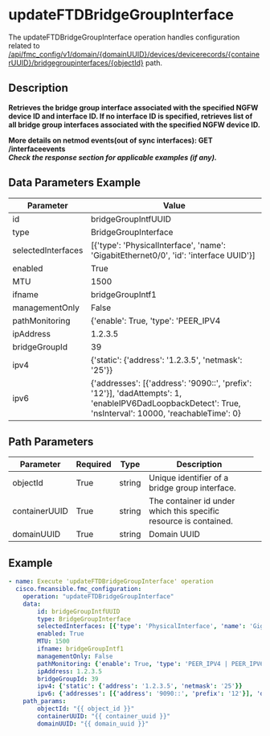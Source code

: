 # updateFTDBridgeGroupInterface

The updateFTDBridgeGroupInterface operation handles configuration related to [/api/fmc_config/v1/domain/{domainUUID}/devices/devicerecords/{containerUUID}/bridgegroupinterfaces/{objectId}](/paths//api/fmc_config/v1/domain/{domain_uuid}/devices/devicerecords/{container_uuid}/bridgegroupinterfaces/{object_id}.md) path.&nbsp;
## Description
**Retrieves the bridge group interface associated with the specified NGFW device ID and interface ID. If no interface ID is specified, retrieves list of all bridge group interfaces associated with the specified NGFW device ID. <div class="alert alert-warning">More details on netmod events(out of sync interfaces):<b> GET /interfaceevents</b></div> _Check the response section for applicable examples (if any)._**

## Data Parameters Example
| Parameter | Value |
| --------- | -------- |
| id | bridgeGroupIntfUUID |
| type | BridgeGroupInterface |
| selectedInterfaces | [{'type': 'PhysicalInterface', 'name': 'GigabitEthernet0/0', 'id': 'interface UUID'}] |
| enabled | True |
| MTU | 1500 |
| ifname | bridgeGroupIntf1 |
| managementOnly | False |
| pathMonitoring | {'enable': True, 'type': 'PEER_IPV4 | PEER_IPV6 | AUTO | AUTO4 | AUTO6', 'monitoredIp': 'string'} |
| ipAddress | 1.2.3.5 |
| bridgeGroupId | 39 |
| ipv4 | {'static': {'address': '1.2.3.5', 'netmask': '25'}} |
| ipv6 | {'addresses': [{'address': '9090::', 'prefix': '12'}], 'dadAttempts': 1, 'enableIPV6DadLoopbackDetect': True, 'nsInterval': 10000, 'reachableTime': 0} |

## Path Parameters
| Parameter | Required | Type | Description |
| --------- | -------- | ---- | ----------- |
| objectId | True | string <td colspan=3> Unique identifier of a bridge group interface. |
| containerUUID | True | string <td colspan=3> The container id under which this specific resource is contained. |
| domainUUID | True | string <td colspan=3> Domain UUID |

## Example
```yaml
- name: Execute 'updateFTDBridgeGroupInterface' operation
  cisco.fmcansible.fmc_configuration:
    operation: "updateFTDBridgeGroupInterface"
    data:
        id: bridgeGroupIntfUUID
        type: BridgeGroupInterface
        selectedInterfaces: [{'type': 'PhysicalInterface', 'name': 'GigabitEthernet0/0', 'id': 'interface UUID'}]
        enabled: True
        MTU: 1500
        ifname: bridgeGroupIntf1
        managementOnly: False
        pathMonitoring: {'enable': True, 'type': 'PEER_IPV4 | PEER_IPV6 | AUTO | AUTO4 | AUTO6', 'monitoredIp': 'string'}
        ipAddress: 1.2.3.5
        bridgeGroupId: 39
        ipv4: {'static': {'address': '1.2.3.5', 'netmask': '25'}}
        ipv6: {'addresses': [{'address': '9090::', 'prefix': '12'}], 'dadAttempts': 1, 'enableIPV6DadLoopbackDetect': True, 'nsInterval': 10000, 'reachableTime': 0}
    path_params:
        objectId: "{{ object_id }}"
        containerUUID: "{{ container_uuid }}"
        domainUUID: "{{ domain_uuid }}"

```